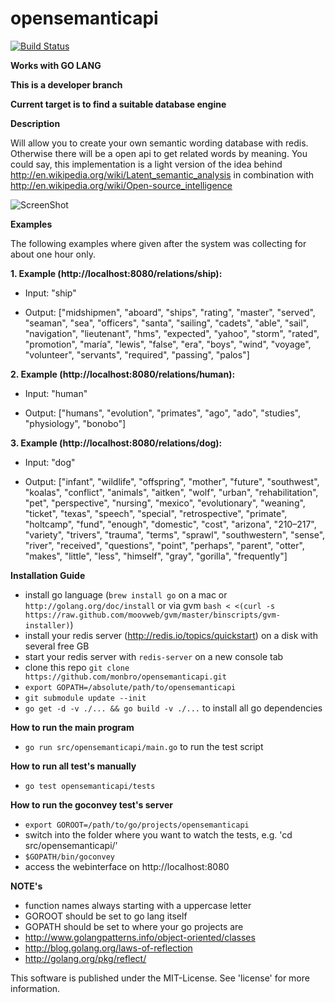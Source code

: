 opensemanticapi
===============

[![Build Status](https://travis-ci.org/monbro/opensemanticapi.png?branch=go-lang)](https://travis-ci.org/monbro/opensemanticapi)

**Works with GO LANG**

**This is a developer branch**

**Current target is to find a suitable database engine**

**Description**

Will allow you to create your own semantic wording database with redis. Otherwise there will be a open api to get related words by meaning. You could say, this implementation is a light version of the idea behind http://en.wikipedia.org/wiki/Latent_semantic_analysis in combination with http://en.wikipedia.org/wiki/Open-source_intelligence

![ScreenShot](https://raw.github.com/monbro/opensemanticapi/master/infographic.png)

**Examples**

The following examples where given after the system was collecting for about one hour only.

**1. Example (http://localhost:8080/relations/ship):**

* Input: "ship"

* Output: ["midshipmen", "aboard", "ships", "rating", "master", "served", "seaman", "sea", "officers", "santa", "sailing", "cadets", "able", "sail", "navigation", "lieutenant", "hms", "expected", "yahoo", "storm", "rated", "promotion", "maría", "lewis", "false", "era", "boys", "wind", "voyage", "volunteer", "servants", "required", "passing", "palos"]

**2. Example (http://localhost:8080/relations/human):**

* Input: "human"

* Output: ["humans", "evolution", "primates", "ago", "ado", "studies", "physiology", "bonobo"]

**3. Example (http://localhost:8080/relations/dog):**

* Input: "dog"

* Output: ["infant", "wildlife", "offspring", "mother", "future", "southwest", "koalas", "conflict", "animals", "aitken", "wolf", "urban", "rehabilitation", "pet", "perspective", "nursing", "mexico", "evolutionary", "weaning", "ticket", "texas", "speech", "special", "retrospective", "primate", "holtcamp", "fund", "enough", "domestic", "cost", "arizona", "210–217", "variety", "trivers", "trauma", "terms", "sprawl", "southwestern", "sense", "river", "received", "questions", "point", "perhaps", "parent", "otter", "makes", "little", "less", "himself", "gray", "gorilla", "frequently"]

**Installation Guide**

* install go language (```brew install go``` on a mac or ```http://golang.org/doc/install``` or via gvm ```bash < <(curl -s https://raw.github.com/moovweb/gvm/master/binscripts/gvm-installer)```)
* install your redis server (http://redis.io/topics/quickstart) on a disk with several free GB
* start your redis server with ```redis-server``` on a new console tab
* clone this repo ```git clone https://github.com/monbro/opensemanticapi.git```
* ```export GOPATH=/absolute/path/to/opensemanticapi```
* ```git submodule update --init```
* ```go get -d -v ./... && go build -v ./...``` to install all go dependencies

**How to run the main program**

* ```go run src/opensemanticapi/main.go``` to run the test script

**How to run all test's manually**

* ```go test opensemanticapi/tests```

**How to run the goconvey test's server**

* ```export GOROOT=/path/to/go/projects/opensemanticapi```
* switch into the folder where you want to watch the tests, e.g. 'cd src/opensemanticapi/'
* ```$GOPATH/bin/goconvey```
* access the webinterface on http://localhost:8080

**NOTE's**

* function names always starting with a uppercase letter
* GOROOT should be set to go lang itself
* GOPATH should be set to where your go projects are
* http://www.golangpatterns.info/object-oriented/classes
* http://blog.golang.org/laws-of-reflection
* http://golang.org/pkg/reflect/


This software is published under the MIT-License. See 'license' for more information.
